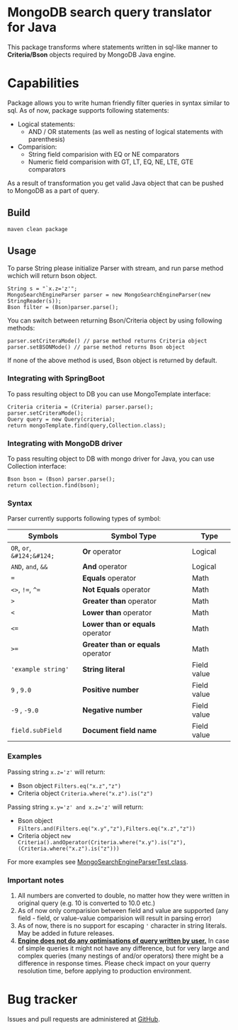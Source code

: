 # MongoDB search query translator for Java
This package transforms where statements written in sql-like manner to **Criteria/Bson** objects required by MongoDB Java engine.

# Capabilities
Package allows you to write human friendly filter queries in syntax similar to sql. As of now, package supports following statements:
* Logical statements:
  * AND / OR statements (as well as nesting of logical statements with parenthesis)
* Comparision:
  * String field comparision with EQ or NE comparators
  * Numeric field comparision with GT, LT, EQ, NE, LTE, GTE comparators

As a result of transformation you get valid Java object that can be pushed to MongoDB as a part of query.

## Build
`maven clean package`

## Usage
To parse String please initialize Parser with stream, and run parse method wchich will return bson object.

    String s = "`x.z='z'";
    MongoSearchEngineParser parser = new MongoSearchEngineParser(new StringReader(s));
    Bson filter = (Bson)parser.parse();

You can switch between returning Bson/Criteria object by using following methods:
    
    parser.setCriteraMode() // parse method returns Criteria object
    parser.setBSONMode() // parse method returns Bson object

If none of the above method is used, Bson object is returned by default.

### Integrating with SpringBoot
To pass resulting object to DB you can use MongoTemplate interface:

    Criteria criteria = (Criteria) parser.parse();
    parser.setCriteraMode();
    Query query = new Query(criteria);
    return mongoTemplate.find(query,Collection.class);

### Integrating with MongoDB driver
To pass resulting object to DB with mongo driver for Java, you can use Collection interface:

    Bson bson = (Bson) parser.parse();
    return collection.find(bson);

### Syntax
Parser currently supports following types of symbol:

| Symbols                     | Symbol Type                         | Type          |
|-----------------------------|-------------------------------------|---------------|
| `OR`, `or`, `&#124;&#124;`  | **Or** operator                     | Logical       |
| `AND`, `and`, `&&`          | **And** operator                    | Logical       |
| `=`                         | **Equals** operator                 | Math          |
| `<>`, `!=`, `^=`            | **Not Equals** operator             | Math          | 
| `>`                         | **Greater than** operator           | Math          | 
| `<`                         | **Lower than** operator             | Math          | 
| `<=`                        | **Lower than or equals** operator   | Math          | 
| `>=`                        | **Greater than or equals** operator | Math          |
| `'example string'`          | **String literal**                  | Field value   |
| `9` , `9.0`                 | **Positive number**                 | Field value   |
| `-9` , `-9.0`               | **Negative number**                 | Field value   |
| `field.subField`            | **Document field name**             | Field value   |

### Examples

Passing string `x.z='z'` will return:
* Bson object `Filters.eq("x.z","z")`
* Criteria object `Criteria.where("x.z").is("z")`

Passing string `x.y='z' and x.z='z'` will return:
* Bson object `Filters.and(Filters.eq("x.y","z"),Filters.eq("x.z","z"))`
* Criteria object `new Criteria().andOperator(Criteria.where("x.y").is("z"),(Criteria.where("x.z").is("z")))`

For more examples see [MongoSearchEngineParserTest.class](https://github.com/pwszpl/mongodb-search-query-translator/blob/main/src/test/java/mongo/parser/MongoSearchEngineParserTest.java).

### Important notes
1. All numbers are converted to double, no matter how they were written in original query (e.g. 10 is converted to 10.0 etc.)
2. As of now only comparision between field and value are supported (any field - field, or value-value comparision will result in parsing error)
3. As of now, there is no support for escaping `'` character in string literals. May be added in future releases.
4. **<ins>Engine does not do any optimisations of query written by user.</ins>** In case of simple queries it might not have any difference, but for very large and complex queries (many nestings of and/or operators) there might be a difference in response times. 
Please check impact on your querry resolution time, before applying to production environment.

# Bug tracker
Issues and pull requests are administered at [GitHub](https://github.com/pwszpl/mongodb-search-query-translator).
